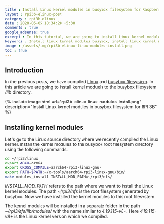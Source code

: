 ```yaml
---
title : Install Linux kernel modules in busybox filesystem for Raspberry Pi 3 Model B
layout : rpi3b-elinux-post
category : rpi3b-elinux
date : 2020-05-05 18:34:28 +5:30
comments : true
google_adsense: true
excerpt : In this tutorial, we are going to install Linux kernel modules in the busybox filesystem /lib directory.
keywords : Install linux kernel modules busybox, install linux kernel modules, Raspberry pi 3 install linux kernel modules.
image : /assets/img/rpi3b-elinux-linux-modules-install.png
toc : true
---
```

## Introduction
In the previous posts, we have compiled [Linux](/rpi3b-elinux/embedded-linux-rpi3-050-linux.html) and [busybox filesystem](/rpi3b-elinux/embedded-linux-rpi3-060-busybox.html). In this article we are going to install kernel moduels to the busybox filesystem */lib* directory.

{% include image.html url="rpi3b-elinux-linux-modules-install.png" description="Install Linux kernel modules in busybox filesystem for RPI 3B" %}

## Installing kernel modules
Let's go to the Linux source directory where we recently compiled the Linux kernel. Install the kernel modules to the busybox root filesystem directory using the following commands.
```bash
cd ~/rpi3/linux
export ARCH=arm64
export CROSS_COMPILE=aarch64-rpi3-linux-gnu-
export PATH=$PATH:~/x-tools/aarch64-rpi3-linux-gnu/bin/
make modules_install INSTALL_MOD_PATH=~/rpi3/nfs/
```
*INSTALL_MOD_PATH* refers to the path where we want to install the Linux kernel modules. The path *~/rpi3/nfs* is the root filesystem generated by busybox. Now we have installed the kernel modules to this root filesystem.

The kernel modules will be installed in a separate folder in the path *~/rpi3/nfs/lib/modules/* with the name similar to *4.19.115-v8+*. Here *4.19.115-v8+* is the Linux kernel version which we compiled.
